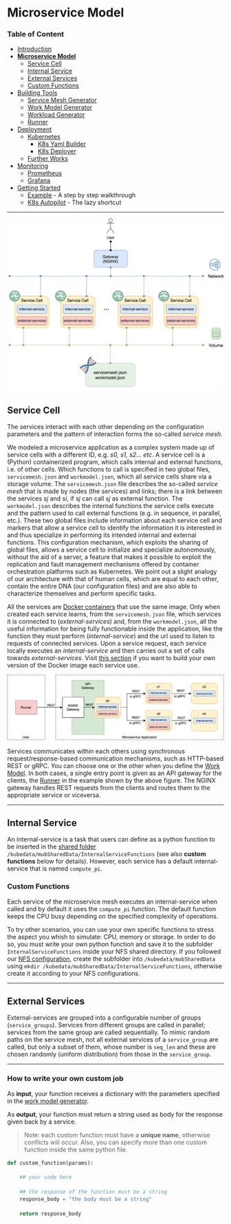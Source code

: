 # Microservice Model

### Table of Content
* [Introduction](/README.md)
* [**Microservice Model**](/Docs/MicroserviceModel.md#Microservice-Model)
  * [Service Cell](/Docs/MicroserviceModel.md#Service-Cell)
  * [Internal Service](/Docs/MicroserviceModel.md#Internal-Service)
  * [External Services](/Docs/MicroserviceModel.md#External-Services)
  * [Custom Functions](/Docs/MicroserviceModel.md#Custom-Functions)
* [Building Tools](/Docs/BuildingTools.md#Building-Tools)
  * [Service Mesh Generator](/Docs/BuildingTools.md#Service-Mesh-Generator)
  * [Work Model Generator](/Docs/BuildingTools.md#Work-Model-Generator)
  * [Workload Generator](/Docs/BuildingTools.md#WorkLoad-Generator)
  * [Runner](/Docs/BuildingTools.md#Runner)
* [Deployment](/Docs/Deployment.md#Deployment)
    * [Kubernetes](/Docs/Deployment.md#Kubernetes)
      * [K8s Yaml Builder](/Docs/Deployment.md#K8s-Yaml-Builder)
      * [K8s Deployer](/Docs/Deployment.md#K8s-Deployer)
    * [Further Works](/Docs/Deployment.md#Further-Works)
* [Monitoring](/Monitoring/README.md#Monitoring)
    * [Prometheus](/Monitoring/README.md#Prometheus)
    * [Grafana](/Monitoring/README.md#Grafana)
* [Getting Started](/Docs/GettingStarted.md#Getting-Started)
    * [Example](/Docs/GettingStarted.md#Example) - A step by step walkthrough
    * [K8s Autopilot](/Docs/GettingStarted.md#K8s-Autopilot) - The lazy shortcut
---

![service-cell-abstraction](service-cell-abstraction.png)

## Service Cell


The services interact with each other depending on the configuration parameters and the pattern of interaction forms the so-called *service mesh*.

We modeled a microservice application as a complex system made up of service cells with a different ID, e.g. *s0, s1, s2... etc*. A service cell is a (Python) containerized program, which calls internal and external functions, i.e. of other cells. Which functions to call is specified in two global files, `servicemesh.json` and `workmodel.json`, which all service cells share via a storage volume. The `servicemesh.json` file describes the so-called *service mesh* that is made by nodes (the services) and links; there is a link between the services *sj* and *si*, if *sj* can call *sj* as external function. The `workmodel.json` describes the internal functions the service cells execute and the pattern used to call external functions (e.g. in sequence, in parallel, etc.). These two global files include information about each service cell and markers that allow a service cell to identify the information it is interested in and thus specialize in performing its intended internal and external functions. This configuration mechanism, which exploits the sharing of global files, allows a service cell to initialize and specialize autonomously, without the aid of a server, a feature that makes it possible to exploit the replication and fault management mechanisms offered by container orchestration platforms such as Kubernetes. We point out a slight analogy of our architecture with that of human cells, which are equal to each other, contain the entire DNA (our configuration files) and are also able to characterize themselves and perform specific tasks.   


All the services are [Docker containers](https://www.docker.com/resources/what-container) that use the same image.
Only when created each service learns, from the `servicemesh.json` file, which services it is connected to (*external-services*) and, from the `workmodel.json`, all the useful information for being fully functionable inside the application, like the function they must perform (*internal-service*) and the url used to listen to requests of connected services.
Upon a service request, each service locally executes an *internal-service* and then carries out a set of calls towards *external-services*.
Visit [this section](/MicroServiceCellAbstraction/README.md) if you want to build your own version of the Docker image each service use.

![service-cell-rest-grpc](microservices-rest-grpc.png)

Services communicates within each others using synchronous request/response-based communication mechanisms, such as HTTP-based REST or gRPC.
You can choose one or the other when you define the [Work Model](/WorkModelGenerator/README.md).
In both cases, a single entry point is given as an API gateway for the clients, the [Runner](/Runner/README.md) in the example shown by the above figure.
The NGINX gateway handles REST requests from the clients and routes them to the appropriate service or viceversa.

---
## Internal Service
An internal-service is a task that users can define as a python function to be inserted in the [shared folder](/Docs/NFSConfig.md) `/kubedata/mubSharedData/InternalServiceFunctions` (see also **custom functions** below for details). However, each service has a default internal-service that is named `compute_pi`.

### Custom Functions
Each service of the microservice mesh executes an internal-service when called and by default it uses the `compute_pi` function. 
The default function keeps the CPU busy depending on the specified complexity of operations.

To try other scenarios, you can use your own specific functions to stress the aspect you whish to simulate: CPU, memory or storage. 
In order to do so, you must write your own python function and save it to the subfolder `InternalServiceFunctions` inside your NFS shared directory.
If you followed our [NFS configuration](/Docs/NFSConfig.md), create the subfolder into `/kubedata/mubSharedData` using 
`mkdir /kubedata/mubSharedData/InternalServiceFunctions`, otherwise create it according to your NFS configurations.

---
## External Services
External-services are grouped into a configurable number of groups (`service_groups`). Services from different groups are called in parallel; services from the same group are called sequentially. To mimic random paths on the service mesh, not all external services of a `service_group` are called, but only a subset of them, whose number is `seq_len` and these are chosen randomly (uniform distribution) from those in the `service_group`. 

---
### How to write your own custom job

As **input**, your function receives a dictionary with the parameters specified in the [work model generator](/WorkModelGenerator/README.md).

As **output**, your function must return a string used as body for the response given back by a service.

> Note: each custom function must have a **unique name**, otherwise conflicts will occur.
Also, you can specify more than one custom function inside the same python file.

```python
def custom_function(params):
    
    ## your code here

    ## the response of the function must be a string
    response_body = "the body must be a string"

    return response_body
```
